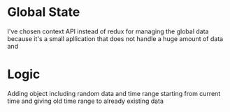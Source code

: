 # Global State

I've chosen context API instead of redux for managing the global data because it's a small apllication that does not handle a huge amount of data and

# Logic

Adding object including random data and time range starting from current time and giving old time range to already existing data

